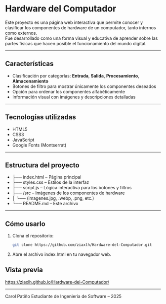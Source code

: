 #  Hardware del Computador

Este proyecto es una página web interactiva que permite conocer y clasificar los componentes de hardware de un computador, tanto internos como externos.  
Fue desarrollado como una forma visual y educativa de aprender sobre las partes físicas que hacen posible el funcionamiento del mundo digital.

---

##  Características

- Clasificación por categorías: **Entrada**, **Salida**, **Procesamiento**, **Almacenamiento**
- Botones de filtro para mostrar únicamente los componentes deseados
- Opción para ordenar los componentes alfabéticamente
- Información visual con imágenes y descripciones detalladas

---

##  Tecnologías utilizadas

- HTML5  
- CSS3  
- JavaScript  
- Google Fonts (Montserrat)

---

##  Estructura del proyecto

- ├── index.html – Página principal
- ├── styles.css – Estilos de la interfaz
- ├── script.js – Lógica interactiva para los botones y filtros
- ├── /src – Imágenes de los componentes de hardware
- │ └── (imagenes.jpg, .webp, .png, etc.)
- └── README.md – Este archivo

---

##  Cómo usarlo

1. Clona el repositorio:  
   ```bash
   git clone https://github.com/ziaxlh/Hardware-del-Computador.git

2. Abre el archivo index.html en tu navegador web.

##  Vista previa
https://ziaxlh.github.io/Hardware-del-Computador/

---

Carol Patiño
 Estudiante de Ingeniería de Software – 2025
